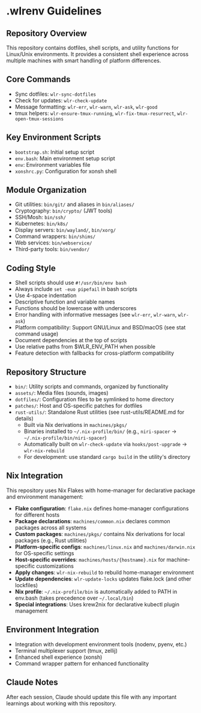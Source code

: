 # .wlrenv Guidelines

## Repository Overview
This repository contains dotfiles, shell scripts, and utility functions for Linux/Unix environments. It provides a consistent shell experience across multiple machines with smart handling of platform differences.

## Core Commands
- Sync dotfiles: `wlr-sync-dotfiles`
- Check for updates: `wlr-check-update`
- Message formatting: `wlr-err`, `wlr-warn`, `wlr-ask`, `wlr-good`
- tmux helpers: `wlr-ensure-tmux-running`, `wlr-fix-tmux-resurrect`, `wlr-open-tmux-sessions`

## Key Environment Scripts
- `bootstrap.sh`: Initial setup script
- `env.bash`: Main environment setup script
- `env`: Environment variables file
- `xonshrc.py`: Configuration for xonsh shell

## Module Organization
- Git utilities: `bin/git/` and aliases in `bin/aliases/`
- Cryptography: `bin/crypto/` (JWT tools)
- SSH/Mosh: `bin/ssh/`
- Kubernetes: `bin/k8s/`
- Display servers: `bin/wayland/`, `bin/xorg/`
- Command wrappers: `bin/shims/`
- Web services: `bin/webservice/`
- Third-party tools: `bin/vendor/`

## Coding Style
- Shell scripts should use `#!/usr/bin/env bash`
- Always include `set -euo pipefail` in bash scripts
- Use 4-space indentation
- Descriptive function and variable names
- Functions should be lowercase with underscores
- Error handling with informative messages (see `wlr-err`, `wlr-warn`, `wlr-ask`)
- Platform compatibility: Support GNU/Linux and BSD/macOS (see stat command usage)
- Document dependencies at the top of scripts
- Use relative paths from $WLR_ENV_PATH when possible
- Feature detection with fallbacks for cross-platform compatibility

## Repository Structure
- `bin/`: Utility scripts and commands, organized by functionality
- `assets/`: Media files (sounds, images)
- `dotfiles/`: Configuration files to be symlinked to home directory
- `patches/`: Host and OS-specific patches for dotfiles
- `rust-utils/`: Standalone Rust utilities (see rust-utils/README.md for details)
  - Built via Nix derivations in `machines/pkgs/`
  - Binaries installed to `~/.nix-profile/bin/` (e.g., `niri-spacer` → `~/.nix-profile/bin/niri-spacer`)
  - Automatically built on `wlr-check-update` via `hooks/post-upgrade` → `wlr-nix-rebuild`
  - For development: use standard `cargo build` in the utility's directory

## Nix Integration
This repository uses Nix Flakes with home-manager for declarative package and environment management:
- **Flake configuration**: `flake.nix` defines home-manager configurations for different hosts
- **Package declarations**: `machines/common.nix` declares common packages across all systems
- **Custom packages**: `machines/pkgs/` contains Nix derivations for local packages (e.g., Rust utilities)
- **Platform-specific configs**: `machines/linux.nix` and `machines/darwin.nix` for OS-specific settings
- **Host-specific overrides**: `machines/hosts/{hostname}.nix` for machine-specific customizations
- **Apply changes**: `wlr-nix-rebuild` to rebuild home-manager environment
- **Update dependencies**: `wlr-update-locks` updates flake.lock (and other lockfiles)
- **Nix profile**: `~/.nix-profile/bin` is automatically added to PATH in env.bash (takes precedence over `~/.local/bin`)
- **Special integrations**: Uses krew2nix for declarative kubectl plugin management

## Environment Integration
- Integration with development environment tools (nodenv, pyenv, etc.)
- Terminal multiplexer support (tmux, zellij)
- Enhanced shell experience (xonsh)
- Command wrapper pattern for enhanced functionality

## Claude Notes
After each session, Claude should update this file with any important learnings about working with this repository.
